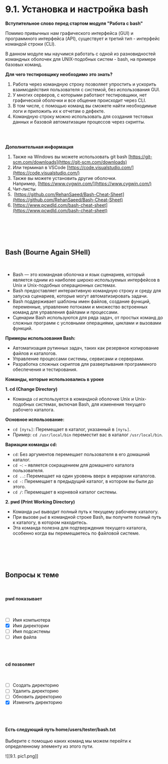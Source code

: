 # 9.1. Установка и настройка bash

**Вступительное слово перед стартом модуля "Работа с bash"**

Помимо привычных нам графического интерфейса (GUI) и программного интерфейса (API), существует и третий тип - интерфейс командой строки (CLI).

В данном модуле мы научимся работать с одной из разновидностей командных оболочек для UNIX-подобных систем - bash, на примере базовых команд.

**Для чего тестировщику необходимо это знать?**

1. Работа через командную строку позволяет упростить и ускорить взаимодействия пользователя с системой, без использования GUI.
2. У многих серверов, с которыми работают тестировщики, нет графической оболочки и все общение происходит через CLI.
3. В том числе, с помощью команд вы сможете найти необходимые логи и приложить их к отчетам о дефекте.
4. Командную строку можно использовать для создания тестовых данных и базовой автоматизации процессов через скрипты.
<br>
<br>

**Дополнительная информация**

1. Также на Windows вы можете использовать git bash [https://git-scm.com/downloads](https://git-scm.com/downloads)
2. Или терминал в VSCode [https://code.visualstudio.com/](https://code.visualstudio.com/)
3. Также вы можете установить другие оболочки. Например, [https://www.cygwin.com/](https://www.cygwin.com/)
4. Чит-листы
5.  [https://github.com/RehanSaeed/Bash-Cheat-Sheet](https://github.com/RehanSaeed/Bash-Cheat-Sheet)
6. [https://www.pcwdld.com/bash-cheat-sheet](https://www.pcwdld.com/bash-cheat-sheet)
<br>
<br>
<br>
<br>

<a id='text1'></a>
## **Bash (Bourne Again SHell)**
<br>

- Bash — это командная оболочка и язык сценариев, который является одним из наиболее широко используемых интерфейсов в Unix и Unix-подобных операционных системах.
- Bash предоставляет интерактивную командную строку и среду для запуска сценариев, которые могут автоматизировать задачи.
- Bash поддерживает шаблоны имен файлов, создание функций, переменные, управление потоками и множество встроенных команд для управления файлами и процессами.
- Сценарии Bash используются для ряда задач, от простых команд до сложных программ с условными операциями, циклами и вызовами функций.

**Примеры использования Bash:**

- Автоматизация рутинных задач, таких как резервное копирование файлов и каталогов.
- Управление процессами системы, сервисами и серверами.
- Разработка сложных скриптов для развертывания программного обеспечения и тестирования.

**Команды, которые использовались в уроке**

**1. cd (Change Directory)**

- Команда `cd` используется в командной оболочке Unix и Unix-подобных системах, включая Bash, для изменения текущего рабочего каталога.

**Основное использование:**

- `cd [путь]`: Перемещает в каталог, указанный в `[путь]`.
- Пример: `cd /usr/local/bin` переместит вас в каталог `/usr/local/bin`.

**Вариации команды cd:**

- `cd`: Без аргументов перемещает пользователя в его домашний каталог.
- `cd ~`: `~` является сокращением для домашнего каталога пользователя.
- `cd ..`: Перемещает на один уровень вверх в иерархии каталогов.
- `cd -`: Перемещает в предыдущий каталог, в котором вы были до этого.
- `cd /`: Перемещает в корневой каталог системы.

**2. pwd (Print Working Directory)**

- Команда `pwd` выводит полный путь к текущему рабочему каталогу.
- При вызове `pwd` в командной строке Bash, вы получите полный путь к каталогу, в котором находитесь.
- Эта команда полезна для подтверждения текущего каталога, особенно когда вы перемещаетесь по файловой системе.
<br>
<br>
<br>
<br>

<a id='task1'></a>
## Вопросы к теме
<br>

#### pwd показывает
<br>

 -  [ ] Имя компьютера
 -  [x] Имя директории
 -  [ ] Имя подсистемы
 -  [ ] Имя файла
<br>
<br>

#### cd позволяет
<br>

 -  [ ] Создать директорию
 -  [ ] Удалить директорию
 -  [ ] Обновить директорию
 -  [x] Изменить директорию
<br>
<br>

#### Есть следующий путь home/users/tester/bash.txt

Выберите с помощью каких команд мы можем перейти к определенному элементу из этого пути.
<br>

![[9.1. pic1.png]]
